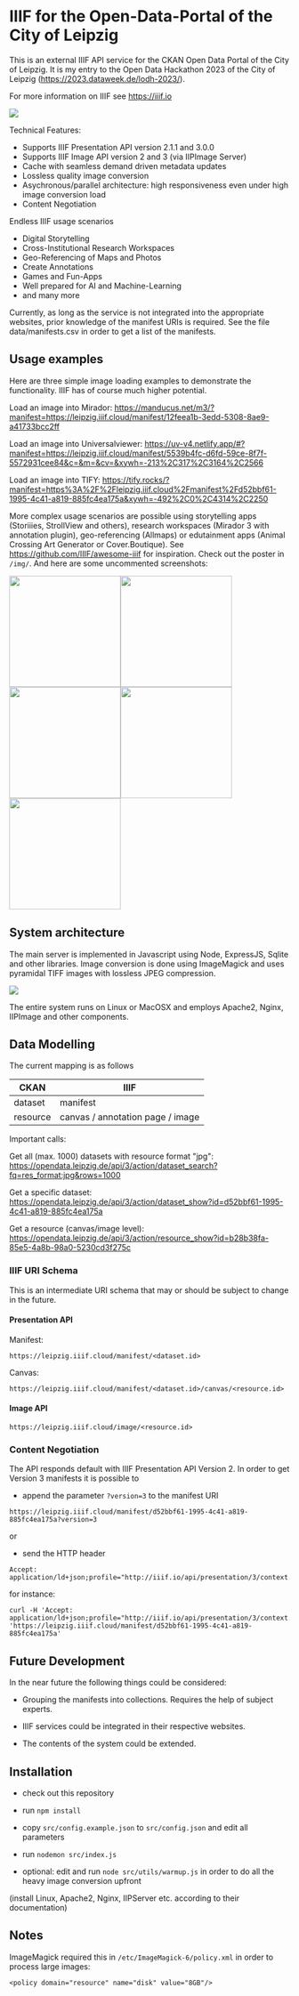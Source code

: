 # IIIF for the Open-Data-Portal of the City of Leipzig

This is an external IIIF API service for the CKAN Open Data Portal of the City of Leipzig. It is my entry to the Open Data Hackathon 2023 of the City of Leipzig (https://2023.dataweek.de/lodh-2023/).

For more information on IIIF see https://iiif.io

<img src="img/iiif-leipzig-social.png" />

Technical Features:
* Supports IIIF Presentation API version 2.1.1 and 3.0.0
* Supports IIIF Image API version 2 and 3 (via IIPImage Server)
* Cache with seamless demand driven metadata updates
* Lossless quality image conversion
* Asychronous/parallel architecture: high responsiveness even under high image conversion load
* Content Negotiation

Endless IIIF usage scenarios
* Digital Storytelling
* Cross-Institutional Research Workspaces
* Geo-Referencing of Maps and Photos
* Create Annotations
* Games and Fun-Apps
* Well prepared for AI and Machine-Learning
* and many more

Currently, as long as the service is not integrated into the appropriate websites, prior knowledge of the manifest URIs is required. See the file data/manifests.csv in order to get a list of the manifests.

## Usage examples

Here are three simple image loading examples to demonstrate the functionality. IIIF has of course much higher potential.

Load an image into Mirador:
https://manducus.net/m3/?manifest=https://leipzig.iiif.cloud/manifest/12feea1b-3edd-5308-8ae9-a41733bcc2ff

Load an image into Universalviewer:
https://uv-v4.netlify.app/#?manifest=https://leipzig.iiif.cloud/manifest/5539b4fc-d6fd-59ce-8f7f-5572931cee84&c=&m=&cv=&xywh=-213%2C317%2C3164%2C2566

Load an image into TIFY:
https://tify.rocks/?manifest=https%3A%2F%2Fleipzig.iiif.cloud%2Fmanifest%2Fd52bbf61-1995-4c41-a819-885fc4ea175a&xywh=-492%2C0%2C4314%2C2250

More complex usage scenarios are possible using storytelling apps (Storiiies, StrollView and others), research workspaces (Mirador 3 with annotation plugin), geo-referencing (Allmaps) or edutainment apps (Animal Crossing Art Generator or Cover.Boutique). See https://github.com/IIIF/awesome-iiif for inspiration. Check out the poster in ```/img/```. And here are some uncommented screenshots:

<img src="img/screenshot-allmaps.png" height="200" /><img src="img/screenshot-animalcrossing.png" height="200" /><img src="img/screenshot-coverboutiqe.png" height="200" /><img src="img/screenshot-mirador2.png" height="200" /><img src="img/screenshot-strollview.png" height="200" />

## System architecture

The main server is implemented in Javascript using Node, ExpressJS, Sqlite and other libraries. Image conversion is done using ImageMagick and uses pyramidal TIFF images with lossless JPEG compression.

<img src="img/systemarchitecture.png" />

The entire system runs on Linux or MacOSX and employs Apache2, Nginx, IIPImage and other components.

## Data Modelling

The current mapping is as follows

| CKAN | IIIF |
| ---- | ---- |
| dataset | manifest |
| resource | canvas / annotation page / image |

Important calls:

Get all (max. 1000) datasets with resource format "jpg":
https://opendata.leipzig.de/api/3/action/dataset_search?fq=res_format:jpg&rows=1000

Get a specific dataset:
https://opendata.leipzig.de/api/3/action/dataset_show?id=d52bbf61-1995-4c41-a819-885fc4ea175a

Get a resource (canvas/image level):
https://opendata.leipzig.de/api/3/action/resource_show?id=b28b38fa-85e5-4a8b-98a0-5230cd3f275c

### IIIF URI Schema

This is an intermediate URI schema that may or should be subject to change in the future.

#### Presentation API

Manifest:

```https://leipzig.iiif.cloud/manifest/<dataset.id>```

Canvas:

```https://leipzig.iiif.cloud/manifest/<dataset.id>/canvas/<resource.id>```

#### Image API

```https://leipzig.iiif.cloud/image/<resource.id>```

### Content Negotiation

The API responds default with IIIF Presentation API Version 2. In order to get Version 3 manifests it is possible to

* append the parameter ```?version=3``` to the manifest URI
```
https://leipzig.iiif.cloud/manifest/d52bbf61-1995-4c41-a819-885fc4ea175a?version=3
```
or

* send the HTTP header
```
Accept: application/ld+json;profile="http://iiif.io/api/presentation/3/context.json"
```
for instance:

```
curl -H 'Accept: application/ld+json;profile="http://iiif.io/api/presentation/3/context.json"'
'https://leipzig.iiif.cloud/manifest/d52bbf61-1995-4c41-a819-885fc4ea175a'
```

## Future Development

In the near future the following things could be considered:

* Grouping the manifests into collections. Requires the help of subject experts.

* IIIF services could be integrated in their respective websites.

* The contents of the system could be extended.

## Installation

* check out this repository

* run ```npm install```

* copy ```src/config.example.json``` to ```src/config.json``` and edit all parameters

* run ```nodemon src/index.js```

* optional: edit and run ```node src/utils/warmup.js``` in order to do all the heavy image conversion upfront

(install Linux, Apache2, Nginx, IIPServer etc. according to their documentation)

## Notes

ImageMagick required this in ```/etc/ImageMagick-6/policy.xml``` in order to process large images:
```
<policy domain="resource" name="disk" value="8GB"/>
```
